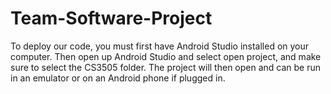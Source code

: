 # Team-Software-Project
To deploy our code, you must first have Android Studio installed on your 
computer.
Then open up Android Studio and select open project, and make sure to select
the CS3505 folder. The project will then open and can be run in an emulator
 or on an Android phone if plugged in.
